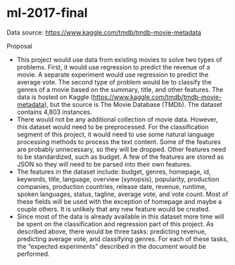 # ml-2017-final

Data source: https://www.kaggle.com/tmdb/tmdb-movie-metadata

Proposal
* This project would use data from existing movies to solve two types of problems. First, it would use regression to predict the revenue of a movie. A separate experiment would use regression to predict the average vote. The second type of problem would be to classify the genres of a movie based on the summary, title, and other features. The data is hosted on Kaggle (https://www.kaggle.com/tmdb/tmdb-movie-metadata), but the source is The Movie Database (TMDb). The dataset contains 4,803 instances.
* There would not be any additional collection of movie data. However, this dataset would need to be preprocessed. For the classification segment of this project, it would need to use some natural language processing methods to process the text content. Some of the features are probably unnecessary, so they will be dropped. Other features need to be standardized, such as budget. A few of the features are stored as JSON so they will need to be parsed into their own features.
* The features in the dataset include: budget, genres, homepage, id, keywords, title, language, overview (synopsis), popularity, production companies, production countries, release date, revenue, runtime, spoken languages, status, tagline, average vote, and vote count. Most of these fields will be used with the exception of homepage and maybe a couple others. It is unlikely that any new feature would be created.
* Since most of the data is already available in this dataset more time will be spent on the classification and regression part of this project. As described above, there would be three tasks: predicting revenue, predicting average vote, and classifying genres. For each of these tasks, the “expected experiments” described in the document would be performed.